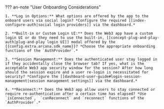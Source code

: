 ??? an-note "User Onboarding Considerations"

    1. **Log in Options:** What options are offered by the app to the onboard users via social login? *Configure the required [[index-configure-auth|social login providers]] via the dashboard.*

    2. **Built-in or Custom Login UI:** Does the Web3 app have a custom login UI or do they need to use the built-in, [[concept-plug-and-play-auth|plug-and-play login UI]] modal offered by the {{config.extra.arcana.sdk_name}}? *Choose the appropriate onboarding functions of the `AuthProvider`.*

    3. **Session Management:** Does the authenticated user stay logged in if they accidentally close the browser tab? If yes, what is the acceptable Web3 app security window for the session? After how long should the session expire and a user re-login is necessitated for security? *Configure the [[dashboard-user-guide#login-session-management|session management settings]] via the dashboard.*

    4. **Reconnect:** Does the Web3 app allow users to stay connected or require re-authentication after a certain time has elapsed? *Use `isConnected`,  `canReconnect` and `reconnect` functions of the `AuthProvider`.*